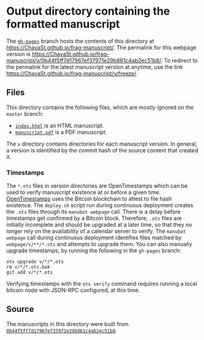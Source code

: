 # Output directory containing the formatted manuscript

The [`gh-pages`](https://github.com/ChayaSt/frag-manuscript/tree/gh-pages) branch hosts the contents of this directory at <https://ChayaSt.github.io/frag-manuscript/>.
The permalink for this webpage version is <https://ChayaSt.github.io/frag-manuscript/v/0b44f5ff7d17967ef37971e29b861c4ab2ec51b8/>.
To redirect to the permalink for the latest manuscript version at anytime, use the link <https://ChayaSt.github.io/frag-manuscript/v/freeze/>.

## Files

This directory contains the following files, which are mostly ignored on the `master` branch:

+ [`index.html`](index.html) is an HTML manuscript.
+ [`manuscript.pdf`](manuscript.pdf) is a PDF manuscript.

The `v` directory contains directories for each manuscript version.
In general, a version is identified by the commit hash of the source content that created it.

### Timestamps

The `*.ots` files in version directories are OpenTimestamps which can be used to verify manuscript existence at or before a given time.
[OpenTimestamps](https://opentimestamps.org/) uses the Bitcoin blockchain to attest to file hash existence.
The `deploy.sh` script run during continuous deployment creates the `.ots` files through its `manubot webpage` call.
There is a delay before timestamps get confirmed by a Bitcoin block.
Therefore, `.ots` files are initially incomplete and should be upgraded at a later time, so that they no longer rely on the availability of a calendar server to verify.
The `manubot webpage` call during continuous deployment identifies files matched by `webpage/v/**/*.ots` and attempts to upgrade them.
You can also manually upgrade timestamps, by running the following in the `gh-pages` branch:

```shell
ots upgrade v/*/*.ots
rm v/*/*.ots.bak
git add v/*/*.ots
```

Verifying timestamps with the `ots verify` command requires running a local bitcoin node with JSON-RPC configured, at this time.

## Source

The manuscripts in this directory were built from
[`0b44f5ff7d17967ef37971e29b861c4ab2ec51b8`](https://github.com/ChayaSt/frag-manuscript/commit/0b44f5ff7d17967ef37971e29b861c4ab2ec51b8).

